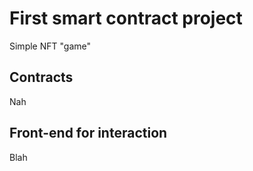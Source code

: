 # First smart contract project
Simple NFT "game"

## Contracts
Nah

## Front-end for interaction
Blah